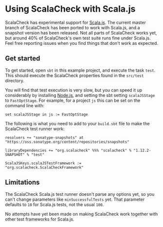 # Using ScalaCheck with Scala.js

ScalaCheck has experimental support for [Scala.js](http://www.scala-js.org/).
The current master branch of ScalaCheck has been ported to work with Scala.js,
and a snapshot version has been released. Not all parts of ScalaCheck works
yet, but around 40% of ScalaCheck's own test suite runs fine under Scala.js.
Feel free reporting issues when you find things that don't work as expected.

## Get started

To get started, open `sbt` in this example project, and execute the task
`test`. This should execute the ScalaCheck properties found in the `src/test` directory.

You will find that test execution is very slow, but you can speed it up
considerably by installing [Node.js](http://nodejs.org/), and setting the sbt setting `scalaJSStage` to `FastOptStage`.
For example, for a project `js` this can be set on the command line with:

```
set scalaJSStage in js := FastOptStage
```

The following is what you need to add to your `build.sbt` file to make the
ScalaCheck test runner work:

```
resolvers += "sonatype-snapshots" at "https://oss.sonatype.org/content/repositories/snapshots"

libraryDependencies += "org.scalacheck" %%% "scalacheck" % "1.12.2-SNAPSHOT" % "test"

ScalaJSKeys.scalaJSTestFramework := "org.scalacheck.ScalaCheckFramework"
```

## Limitations

The ScalaCheck Scala.js test runner doesn't parse any options yet, so you can't
change parameters like `minSuccessfulTests` yet. That parameter defaults to
`10` for Scala.js tests, not the usual `100`.

No attempts have yet been made on making ScalaCheck work together with other
test frameworks for Scala.js.
